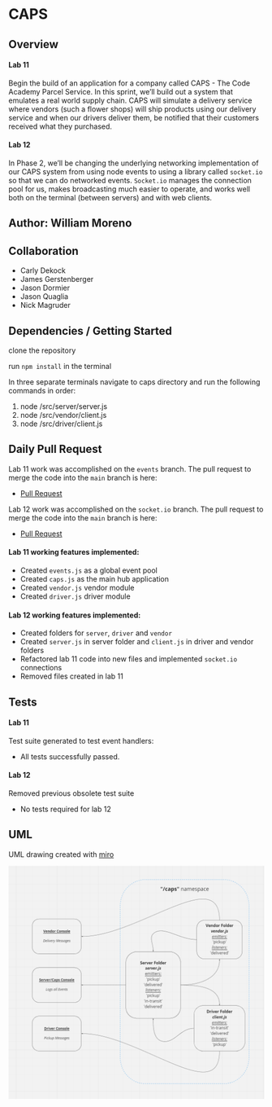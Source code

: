 # CAPS

## Overview

#### Lab 11
Begin the build of an application for a company called CAPS - The Code Academy Parcel Service. In this sprint, we’ll build out a system that emulates a real world supply chain. CAPS will simulate a delivery service where vendors (such a flower shops) will ship products using our delivery service and when our drivers deliver them, be notified that their customers received what they purchased.

#### Lab 12
In Phase 2, we’ll be changing the underlying networking implementation of our CAPS system from using node events to using a library called `socket.io` so that we can do networked events. `Socket.io` manages the connection pool for us, makes broadcasting much easier to operate, and works well both on the terminal (between servers) and with web clients.

## Author: William Moreno

## Collaboration

- Carly Dekock
- James Gerstenberger
- Jason Dormier
- Jason Quaglia
- Nick Magruder

## Dependencies / Getting Started

clone the repository

run `npm install` in the terminal

In three separate terminals navigate to caps directory and run the following commands in order:
1. node /src/server/server.js
1. node /src/vendor/client.js
1. node /src/driver/client.js


## Daily Pull Request

Lab 11 work was accomplished on the `events` branch. The pull request to merge the code into the `main` branch is here:

- [Pull Request](https://github.com/William-Moreno/caps/pull/1)

Lab 12 work was accomplished on the `socket.io` branch. The pull request to merge the code into the `main` branch is here:

- [Pull Request](https://github.com/William-Moreno/caps/pull/1)


#### Lab 11 working features implemented:
- Created `events.js` as a global event pool
- Created `caps.js` as the main hub application
- Created `vendor.js` vendor module
- Created `driver.js` driver module

#### Lab 12 working features implemented:
- Created folders for `server`, `driver` and `vendor`
- Created `server.js` in server folder and `client.js` in driver and vendor folders
- Refactored lab 11 code into new files and implemented `socket.io` connections
- Removed files created in lab 11

## Tests

#### Lab 11
Test suite generated to test event handlers:

  - All tests successfully passed.

#### Lab 12
Removed previous obsolete test suite

  - No tests required for lab 12

## UML

UML drawing created with [miro](https://miro.com/)

![UML Diagram](./assets/socket-io-lab12.PNG)